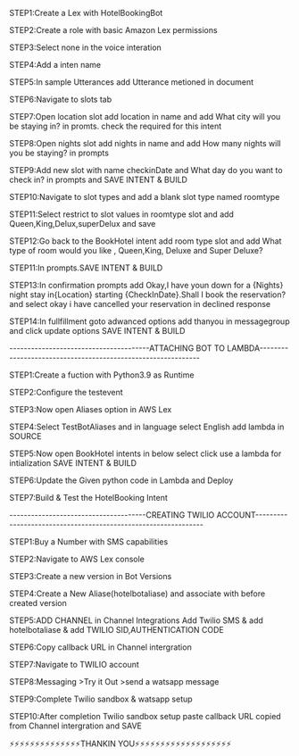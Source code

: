 STEP1:Create a Lex with HotelBookingBot

STEP2:Create a role with basic Amazon Lex permissions

STEP3:Select none in the voice interation

STEP4:Add a inten name

STEP5:In sample Utterances add Utterance metioned in document

STEP6:Navigate to slots tab

STEP7:Open location slot add location in name and add What city will you be staying in? in promts. check the required for this intent

STEP8:Open nights slot add nights in name and add How many nights will you be staying? in prompts

STEP9:Add new slot with name checkinDate and What day do you want to check in? in prompts and SAVE INTENT & BUILD

STEP10:Navigate to slot types and add a blank slot type named roomtype

STEP11:Select restrict to slot values in roomtype slot and add Queen,King,Delux,superDelux and save

STEP12:Go back to the BookHotel intent add room type slot and  add What type of room would you like , Queen,King, Deluxe and Super Deluxe?

STEP11:In prompts.SAVE INTENT & BUILD

STEP13:In confirmation prompts add Okay,I have youn down for a {Nights} night stay in{Location} starting {CheckInDate}.Shall I book the reservation? and select okay i have cancelled your reservation in declined response

STEP14:In fullfillment goto adwanced options add thanyou in messagegroup and click update options SAVE INTENT & BUILD

---------------------------------------ATTACHING BOT TO LAMBDA-------------------------------------------------------------

STEP1:Create a fuction with Python3.9 as Runtime

STEP2:Configure the testevent

STEP3:Now open Aliases option in AWS Lex

STEP4:Select TestBotAliases and in language select English add lambda in SOURCE

STEP5:Now open BookHotel intents in below select click use a lambda for intialization SAVE INTENT & BUILD

STEP6:Update the Given python code in Lambda and Deploy

STEP7:Build & Test the HotelBooking Intent

--------------------------------------CREATING TWILIO ACCOUNT---------------------------------------------------------------

STEP1:Buy a Number with SMS capabilities

STEP2:Navigate to AWS Lex console

STEP3:Create a new version in Bot Versions

STEP4:Create a New Aliase(hotelbotaliase) and associate with before created version

STEP5:ADD CHANNEL in Channel Integrations Add Twilio SMS  & add hotelbotaliase & add TWILIO SID,AUTHENTICATION CODE

STEP6:Copy callback URL in Channel intergration

STEP7:Navigate to TWILIO account

STEP8:Messaging >Try it Out >send a watsapp message

STEP9:Complete Twilio sandbox & watsapp setup

STEP10:After completion Twilio sandbox setup paste callback URL copied from Channel intergration and SAVE

⚡⚡⚡⚡⚡⚡⚡⚡⚡⚡⚡⚡⚡⚡THANKIN YOU⚡⚡⚡⚡⚡⚡⚡⚡⚡⚡⚡⚡⚡⚡⚡⚡⚡⚡⚡
